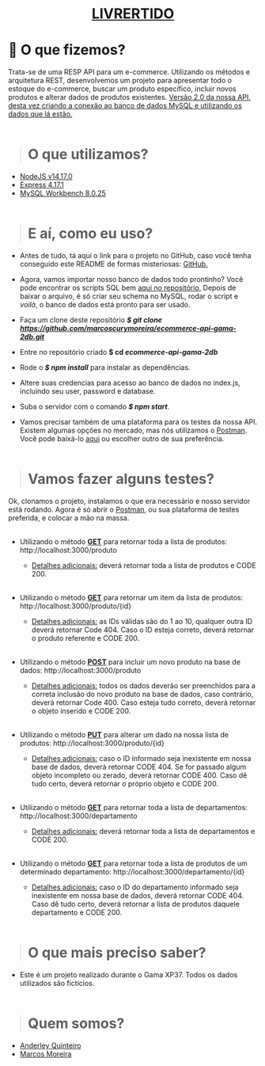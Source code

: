 **<h1 align="center"> <ins>LIVRERTIDO</ins> </h1>**



# :thinking: O que fizemos?
Trata-se de uma RESP API para um e-commerce. Utilizando os métodos e arquitetura REST, desenvolvemos um projeto para apresentar todo o estoque do e-commerce, buscar um produto específico, incluir novos produtos e alterar dados de produtos existentes. <ins>Versão 2.0 da nossa API, desta vez criando a conexão ao banco de dados MySQL e utilizando os dados que lá estão.</ins>
<br></br>



># O que utilizamos?
* [NodeJS v14.17.0](https://nodejs.org/en/ "Dispenso apresentações.")
* [Express 4.17.1](https://expressjs.com/pt-br/ "Não liga pra ele, ele se acha demais!")
* [MySQL Workbench 8.0.25](https://www.mysql.com/products/workbench/ "Fica tranquilo, tá tudo guardadinho aqui.")
<br></br>



># E aí, como eu uso?
* Antes de tudo, tá aqui o link para o projeto no GitHub, caso você tenha conseguido este README de formas misteriosas: [GitHub.](https://github.com/marcoscurymoreira/ecommerce-api-gama-2db.git "Você vai precisar me clonar, mas não sou a ovelha Dolly")

* Agora, vamos importar nosso banco de dados todo prontinho? Você pode encontrar os scripts SQL bem [aqui no repositório.](https://github.com/marcoscurymoreira/ecommerce-api-gama-2db/tree/main/script_db_mysql "Achei muito estranho os preços destes produtos.") Depois de baixar o arquivo, é só criar seu schema no MySQL, rodar o script e _voilà_, o banco de dados está pronto para ser usado.

* Faça um clone deste repositório **_$ git clone https://github.com/marcoscurymoreira/ecommerce-api-gama-2db.git_**
  
* Entre no repositório criado **$ cd _ecommerce-api-gama-2db_**

* Rode o  **_$ npm install_** para instalar as dependências.

* Altere suas credencias para acesso ao banco de dados no index.js, incluindo seu user, password e database.
  
* Suba o servidor com o comando **_$ npm start_**.
  
* Vamos precisar também de uma plataforma para os testes da nossa API. Existem algumas opções no mercado, mas nós utilizamos o [Postman](https://www.postman.com/ "Eu não sou o homem poste. ¬¬"). Você pode baixá-lo [aqui](https://www.postman.com/downloads/ "Clique sem medo, não sou um vírus") ou escolher outro de sua preferência.
<br></br>



># Vamos fazer alguns testes?

Ok, clonamos o projeto, instalamos o que era necessário e nosso servidor está rodando. Agora é só abrir o [Postman](https://www.postman.com/ "Olha eu aqui de novo"), ou sua plataforma de testes preferida, e colocar a mão na massa.
<br></br>



* Utilizando o método <ins>**GET**</ins> para retornar toda a lista de produtos: http://localhost:3000/produto

    * <ins>Detalhes adicionais:</ins> deverá retornar toda a lista de produtos e CODE 200.
<br></br>



 * Utilizando o método <ins>**GET**</ins> para retornar um item da lista de produtos: http://localhost:3000/produto/{id}
  
    * <ins>Detalhes adicionais:</ins> as IDs válidas são do 1 ao 10, qualquer outra ID deverá retornar Code 404. Caso o ID esteja correto, deverá retornar o produto referente e CODE 200.
<br></br>



* Utilizando o método <ins>**POST**</ins> para incluir um novo produto na base de dados: http://localhost:3000/produto

    * <ins>Detalhes adicionais:</ins> todos os dados deverão ser preenchidos para a correta inclusão do novo produto na base de dados, caso contrário, deverá retornar Code 400. Caso esteja tudo correto, deverá retornar o objeto inserido e CODE 200.
 <br></br>



 * Utilizando o método <ins>**PUT**</ins> para alterar um dado na nossa lista de produtos: http://localhost:3000/produto/{id}

    * <ins>Detalhes adicionais:</ins> caso o ID informado seja inexistente em nossa base de dados, deverá retornar CODE 404. Se for passado algum objeto incompleto ou zerado, deverá retornar CODE 400. Caso dê tudo certo, deverá retornar o próprio objeto e CODE 200.
<br></br>



* Utilizando o método <ins>**GET**</ins> para retornar toda a lista de departamentos: http://localhost:3000/departamento 
  
    * <ins>Detalhes adicionais:</ins> deverá retornar toda a lista de departamentos e CODE 200.
<br></br>



* Utilizando o método <ins>**GET**</ins> para retornar toda a lista de produtos de um determinado departamento: http://localhost:3000/departamento/{id} 
  
    * <ins>Detalhes adicionais:</ins> caso o ID do departamento informado seja inexistente em nossa base de dados, deverá retornar CODE 404. Caso dê tudo certo, deverá retornar a lista de produtos daquele departamento e CODE 200.
<br></br>



># O que mais preciso saber?
* Este é um projeto realizado durante o Gama XP37. Todos os dados utilizados são fictícios.
<br></br>



># Quem somos?
* <a href="https://github.com/anderleyson" target="_blank">Anderley Quinteiro</a>
* <a href="https://github.com/marcoscurymoreira" target="_blank">Marcos Moreira</a>